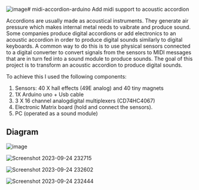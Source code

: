 ![image](https://github.com/AdamLauz/midi-accordion-arduino/assets/2620814/c05ecf50-b74e-471e-b0f7-036faf2d679d)# midi-accordion-arduino
Add midi support to acoustic accordion

Accordions are usually made as acoustical instruments. They generate air pressure which makes internal metal reeds to vaibrate and produce sound. Some companies produce digital accordions or add electronics to an acoustic accordion in order to produce digital sounds similarly to digital keyboards. A common way to do this is to use physical sensors connected to a digital converter to convert signals from the sensors to MIDI messages that are in turn fed into a sound module to produce sounds. 
The goal of this project is to transform an acoustic accordion to produce digital sounds. 

To achieve this I used the following components:

1. Sensors: 40 X hall effects (49E analog) and 40 tiny magnets
2. 1X Arduino uno + Usb cable
3. 3 X 16 channel analogdigital multiplexers (CD74HC4067)  
4. Electronic Matrix board (hold and connect the sensors).
5. PC (operated as a sound module)

## Diagram
![image](https://github.com/AdamLauz/midi-accordion-arduino/assets/2620814/d865fcbd-199e-4894-ba15-5409a9702363)


![Screenshot 2023-09-24 232715](https://github.com/AdamLauz/midi-accordion-arduino/assets/2620814/6fc6f0f1-ede1-47ce-afe4-ec00670c1c9f)

![Screenshot 2023-09-24 232602](https://github.com/AdamLauz/midi-accordion-arduino/assets/2620814/3cbc1a69-f123-491e-ab92-fc65c2d3a5c7)

![Screenshot 2023-09-24 232444](https://github.com/AdamLauz/midi-accordion-arduino/assets/2620814/d6f23090-eaee-47b7-9529-96ccfbc28c76)


